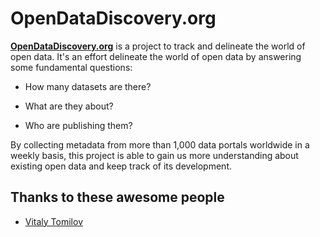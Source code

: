 # OpenDataDiscovery.org

[**OpenDataDiscovery.org**](http://www.opendatadiscovery.org) is a project to track and delineate the world of open data. It's an effort delineate the world of open data by answering some fundamental questions:

* How many datasets are there?

* What are they about?

* Who are publishing them?

By collecting metadata from more than 1,000 data portals worldwide in a weekly basis, this project is able to gain us more understanding about existing open data and keep track of its development.

## Thanks to these awesome people

* [Vitaly Tomilov](https://github.com/vitaly-t)
